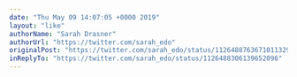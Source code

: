 ```yaml
---
date: "Thu May 09 14:07:05 +0000 2019"
layout: "like"
authorName: "Sarah Drasner"
authorUrl: "https://twitter.com/sarah_edo"
originalPost: "https://twitter.com/sarah_edo/status/1126488763671011329"
inReplyTo: "https://twitter.com/sarah_edo/status/1126488306139652096"
---
```

